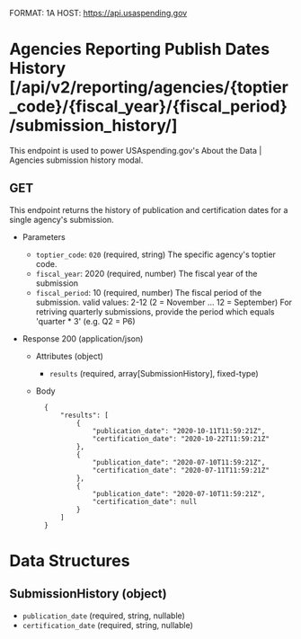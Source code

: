 FORMAT: 1A
HOST: https://api.usaspending.gov

# Agencies Reporting Publish Dates History [/api/v2/reporting/agencies/{toptier_code}/{fiscal_year}/{fiscal_period}/submission_history/]

This endpoint is used to power USAspending.gov's About the Data \| Agencies submission history modal.

## GET

This endpoint returns the history of publication and certification dates for a single agency's submission.

+ Parameters
    + `toptier_code`: `020` (required, string)
        The specific agency's toptier code.
    + `fiscal_year`: 2020 (required, number)
        The fiscal year of the submission
    + `fiscal_period`: 10 (required, number)
        The fiscal period of the submission. valid values: 2-12 (2 = November ... 12 = September)
        For retriving quarterly submissions, provide the period which equals 'quarter * 3' (e.g. Q2 = P6)

+ Response 200 (application/json)

    + Attributes (object)
        + `results` (required, array[SubmissionHistory], fixed-type)
    + Body

            {
                "results": [
                    {
                        "publication_date": "2020-10-11T11:59:21Z",
                        "certification_date": "2020-10-22T11:59:21Z"
                    },
                    {
                        "publication_date": "2020-07-10T11:59:21Z",
                        "certification_date": "2020-07-11T11:59:21Z"
                    },
                    {
                        "publication_date": "2020-07-10T11:59:21Z",
                        "certification_date": null
                    }
                ]
            }

# Data Structures

## SubmissionHistory (object)
+ `publication_date` (required, string, nullable)
+ `certification_date` (required, string, nullable)
